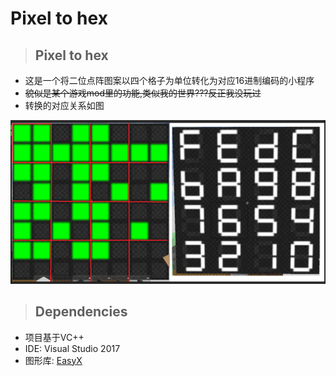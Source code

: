 # Pixel to hex

>## Pixel to hex
* 这是一个将二位点阵图案以四个格子为单位转化为对应16进制编码的小程序
* ~~貌似是某个游戏mod里的功能,类似我的世界???反正我没玩过~~
* 转换的对应关系如图

![如图](./example.png)

>## Dependencies
* 项目基于VC++
* IDE: Visual Studio 2017
* 图形库: [EasyX](https://www.easyx.cn/)


